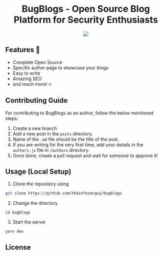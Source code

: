 <div align="center">
  <h1>BugBlogs - Open Source Blog Platform for Security Enthusiasts</h1>
  <img src="https://ucarecdn.com/63632a16-a014-410f-933a-203cf63d86cb/#gh-dark-mode-only"/>
</div>

## Features 🚀

- Complete Open Source
- Specific author page to showcase your blogs
- Easy to write
- Amazing SEO
- and much more! 🔥

## Contributing Guide

For contributing to BugBlogs as an author, follow the below mentioned steps:

1. Create a new branch
2. Add a new post in the `posts` directory. 
3. Name of the `.md` file should be the title of the post.
4. If you are writing for the very first time, add your details in the `authors.js` file in `/authors` directory.
5. Once done, create a pull request and wait for someone to approve it!


## Usage (Local Setup)

1. Clone the repository using

```bash
git clone https://github.com/theinfosecguy/bugblogs
```

2. Change the directory

```
cd bugblogs
```

3. Start the server

```
yarn dev
```

## License
